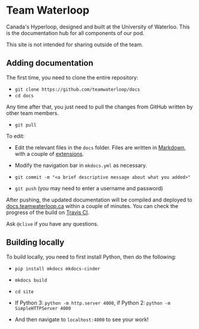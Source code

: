 # Team Waterloop

Canada's Hyperloop, designed and built at the University of Waterloo.
This is the documentation hub for all components of our pod.

This site is not intended for sharing outside of the team.

## Adding documentation

The first time, you need to clone the entire repository:

- `git clone https://github.com/teamwaterloop/docs`
- `cd docs`

Any time after that, you just need to pull the changes from GitHub written by other team members.

- `git pull`

To edit:

- Edit the relevant files in the `docs` folder. Files are written in 
    [Markdown](http://commonmark.org/help/), with a couple of 
    [extensions](http://www.mkdocs.org/user-guide/writing-your-docs/#markdown-extensions).

- Modify the navigation bar in `mkdocs.yml` as necessary.

- `git commit -m "<a brief descriptive message about what you added>"`

- `git push` (you may need to enter a username and password)

After pushing, the updated documentation will be compiled and deployed to 
[docs.teamwaterloop.ca](https://docs.teamwaterloop.ca) within a couple of minutes.
You can check the progress of the build on [Travis CI](https://travis-ci.org/teamwaterloop/docs/).

Ask `@clive` if you have any questions.

## Building locally

To build locally, you need to first install Python, then do the following:

- `pip install mkdocs mkdocs-cinder`

- `mkdocs build`

- `cd site`

- If Python 3: `python -m http.server 4000`, if Python 2: `python -m SimpleHTTPServer 4000`

- And then navigate to `localhost:4000` to see your work!

